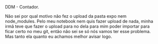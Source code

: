 DDM - Contador.

Não sei por qual motivo não fez o upload da pasta expo nem node_modules. Pelo meu notebook nem quis fazer upload de nada, minha irmã teve que fazer o upload para no dela para mim poder importar para ficar certo no meu git, então não sei se só nós vamos ter esse problema. Mas tanto ela quanto eu achamos melhor avisar logo.
